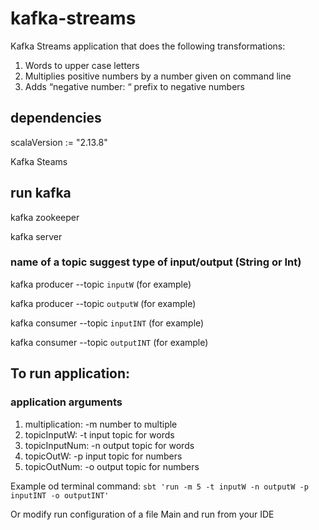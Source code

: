 # kafka-streams 

Kafka Streams application that does the following transformations:

1. Words to upper case letters
2. Multiplies positive numbers by a number given on command line
3. Adds “negative number: “ prefix to negative numbers

## dependencies 

scalaVersion := "2.13.8" 

Kafka Steams

## run kafka

kafka zookeeper

kafka server

### name of a topic suggest type of input/output (String or Int)

kafka producer --topic `inputW` (for example)

kafka producer --topic `outputW` (for example)

kafka consumer --topic `inputINT` (for example)

kafka consumer --topic `outputINT` (for example)

## To run application:

### application arguments

1. multiplication: -m number to multiple 
2. topicInputW: -t input topic for words
3. topicInputNum: -n output topic for words
4. topicOutW: -p input topic for numbers
5. topicOutNum: -o output topic for numbers

Example od terminal command: `sbt 'run -m 5 -t inputW -n outputW -p inputINT -o outputINT'`

Or modify run configuration of a file Main and run from your IDE